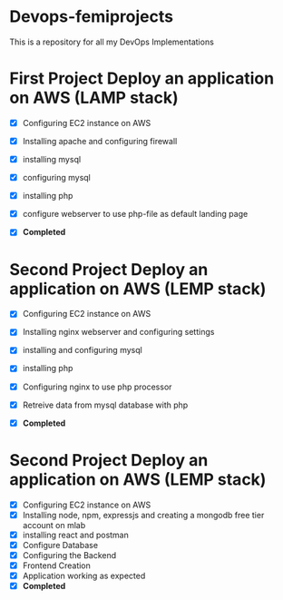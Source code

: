 # Devops-femiprojects
This is a repository for all my DevOps Implementations 

# First Project Deploy an application on AWS (LAMP stack)

- [x] Configuring EC2 instance on AWS 
- [x] Installing apache and configuring firewall
- [x] installing mysql
- [x] configuring mysql
- [x] installing php
- [x] configure webserver to use php-file as default landing page
- [x] **Completed**


# Second Project Deploy an application on AWS (LEMP stack)
- [x] Configuring EC2 instance on AWS 
- [x] Installing nginx webserver and configuring settings
- [x] installing and configuring mysql
- [x] installing php
- [x] Configuring nginx to use php processor
- [x] Retreive data from mysql database with php
- [x] **Completed**


# Second Project Deploy an application on AWS (LEMP stack)
- [x] Configuring EC2 instance on AWS 
- [x] Installing node, npm, expressjs and creating a mongodb free tier account on mlab
- [x] installing react and postman 
- [x] Configure Database
- [x] Configuring the Backend
- [x] Frontend Creation
- [x] Application working as expected
- [x] **Completed**
